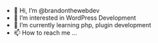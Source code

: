 - 👋 Hi, I’m @brandonthewebdev
- 👀 I’m interested in WordPress Development
- 🌱 I’m currently learning php, plugin development
- 📫 How to reach me ...

<!---
brandonthewebdev/brandonthewebdev is a ✨ special ✨ repository because its `README.md` (this file) appears on your GitHub profile.
You can click the Preview link to take a look at your changes.
--->
